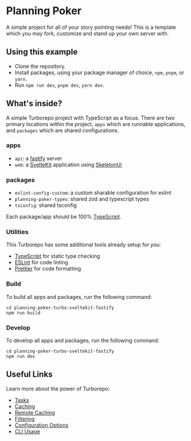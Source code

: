# Planning Poker

A simple project for all of your story pointing needs! This is a template which you may fork, customize and stand up your own server with.

## Using this example

- Clone the repository.
- Install packages, using your package manager of choice, `npm`, `pnpm`, or `yarn`.
- Run `npm run dev`, `pnpm dev`, `yarn dev`.

## What's inside?

A simple Turborepo project with TypeScript as a focus. There are two primary locations within the project, `apps` which are runnable applications, and `packages` which are shared configurations.

### apps

- `api`: a [fastify](https://www.fastify.io/) server
- `web`: a [SvelteKit](https://kit.svelte.dev/) application using [SkeletonUi](https://www.skeleton.dev/docs/get-started)

### packages

- `eslint-config-custom`: a custom sharable configuration for eslint
- `planning-poker-types`: shared zod and typescript types
- `tsconfig`: shared tsconfig

Each package/app should be 100% [TypeScript](https://www.typescriptlang.org/).

### Utilities

This Turborepo has some additional tools already setup for you:

- [TypeScript](https://www.typescriptlang.org/) for static type checking
- [ESLint](https://eslint.org/) for code linting
- [Prettier](https://prettier.io) for code formatting

### Build

To build all apps and packages, run the following command:

```
cd planning-poker-turbo-sveltekit-fastify
npm run build
```

### Develop

To develop all apps and packages, run the following command:

```
cd planning-poker-turbo-sveltekit-fastify
npm run dev
```

## Useful Links

Learn more about the power of Turborepo:

- [Tasks](https://turbo.build/repo/docs/core-concepts/monorepos/running-tasks)
- [Caching](https://turbo.build/repo/docs/core-concepts/caching)
- [Remote Caching](https://turbo.build/repo/docs/core-concepts/remote-caching)
- [Filtering](https://turbo.build/repo/docs/core-concepts/monorepos/filtering)
- [Configuration Options](https://turbo.build/repo/docs/reference/configuration)
- [CLI Usage](https://turbo.build/repo/docs/reference/command-line-reference)
